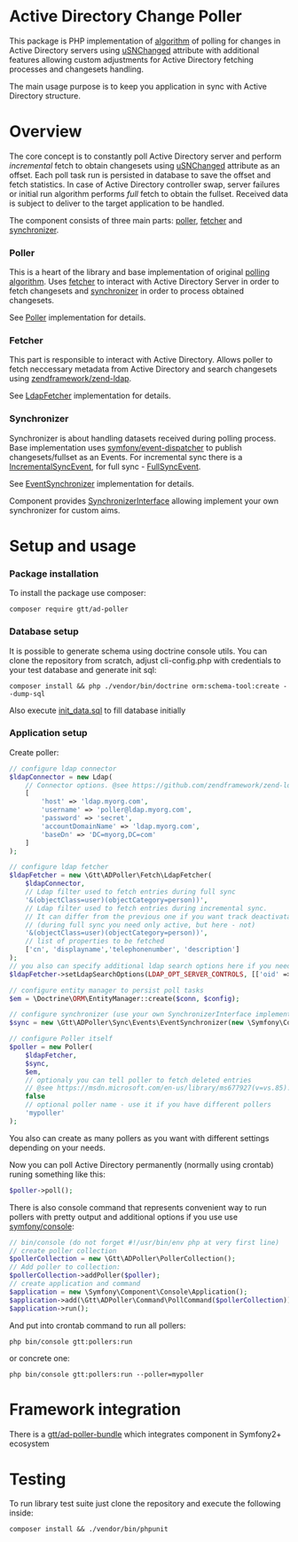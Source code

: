 Active Directory Change Poller
=================================

This package is PHP implementation of [algorithm](https://msdn.microsoft.com/en-us/library/ms677627.aspx) of polling for changes in Active Directory servers 
using [uSNChanged](https://msdn.microsoft.com/en-us/library/ms677627.aspx) attribute with additional 
features allowing custom adjustments for Active Directory fetching processes and changesets handling. 

The main usage purpose is to keep you application in sync with Active Directory structure. 

Overview
========
The core concept is to constantly poll Active Directory server and perform *incremental* fetch to obtain changesets using [uSNChanged](https://msdn.microsoft.com/en-us/library/ms677627.aspx) attribute as an offset.
Each poll task run is persisted in database to save the offset and fetch statistics.
In case of Active Directory controller swap, server failures or initial run algorithm performs *full* fetch to obtain the fullset.
Received data is subject to deliver to the target application to be handled. 
 
The component consists of three main parts: [poller](#poller), [fetcher](#fetcher) and [synchronizer](#synchronizer). 

### Poller
This is a heart of the library and base implementation of original [polling algorithm](https://msdn.microsoft.com/en-us/library/ms677627.aspx).
Uses [fetcher](#fetcher) to interact with Active Directory Server in order to fetch changesets and [synchronizer](#synchronizer)
in order to process obtained changesets.

See [Poller](https://github.com/GlobalTradingTechnologies/ad-poller/blob/master/src/Poller.php) implementation for details.

### Fetcher
This part is responsible to interact with Active Directory. Allows poller to fetch neccessary metadata from Active Directory 
and search changesets using [zendframework/zend-ldap](https://github.com/zendframework/zend-ldap). 

See [LdapFetcher](https://github.com/GlobalTradingTechnologies/ad-poller/blob/master/src/Fetch/LdapFetcher.php) implementation for details.

### Synchronizer
Synchronizer is about handling datasets received during polling process.
Base implementation uses [symfony/event-dispatcher](https://github.com/symfony/event-dispatcher) to publish changesets/fullset as an Events.
For incremental sync there is a [IncrementalSyncEvent](https://github.com/GlobalTradingTechnologies/ad-poller/blob/master/src/Sync/Events/Event/IncrementalSyncEvent.php), 
for full sync - [FullSyncEvent](https://github.com/GlobalTradingTechnologies/ad-poller/blob/master/src/Sync/Events/Event/FullSyncEvent.php).

See [EventSynchronizer](https://github.com/GlobalTradingTechnologies/ad-poller/blob/master/src/Sync/Events/EventSynchronizer.php) implementation for details.

Component provides [SynchronizerInterface](https://github.com/GlobalTradingTechnologies/ad-poller/blob/master/src/Sync/SynchronizerInterface.php) allowing implement your own
synchronizer for custom aims.   

Setup and usage
===============

### Package installation
To install the package use composer:

```
composer require gtt/ad-poller
```

### Database setup
It is possible to generate schema using doctrine console utils.
You can clone the repository from scratch, adjust cli-config.php with credentials to your test database and generate init sql:
```
composer install && php ./vendor/bin/doctrine orm:schema-tool:create --dump-sql
```
Also execute [init_data.sql](https://github.com/GlobalTradingTechnologies/ad-poller/blob/master/res/init_data.sql) to fill database initially

### Application setup
Create poller:
```php
// configure ldap connector
$ldapConnector = new Ldap(
    // Connector options. @see https://github.com/zendframework/zend-ldap for details
    [
        'host' => 'ldap.myorg.com',
        'username' => 'poller@ldap.myorg.com',
        'password' => 'secret',
        'accountDomainName' => 'ldap.myorg.com',
        'baseDn' => 'DC=myorg,DC=com'
    ] 
);

// configure ldap fetcher
$ldapFetcher = new \Gtt\ADPoller\Fetch\LdapFetcher(
    $ldapConnector,
    // Ldap filter used to fetch entries during full sync
    '&(objectClass=user)(objectCategory=person))',
    // Ldap filter used to fetch entries during incremental sync.
    // It can differ from the previous one if you want track deactivatation of entities
    // (during full sync you need only active, but here - not)
    '&(objectClass=user)(objectCategory=person))',
    // list of properties to be fetched
    ['cn', 'displayname','telephonenumber', 'description']
);
// you also can specify additional ldap search options here if you need, for example:
$ldapFetcher->setLdapSearchOptions(LDAP_OPT_SERVER_CONTROLS, [['oid' => '1.2.840.113556.1.4.529']]);

// configure entity manager to persist poll tasks
$em = \Doctrine\ORM\EntityManager::create($conn, $config);

// configure synchronizer (use your own SynchronizerInterface implementation if needed)
$sync = new \Gtt\ADPoller\Sync\Events\EventSynchronizer(new \Symfony\Component\EventDispatcher\EventDispatcher());

// configure Poller itself
$poller = new Poller(
    $ldapFetcher,
    $sync,
    $em,
    // optionaly you can tell poller to fetch deleted entries
    // @see https://msdn.microsoft.com/en-us/library/ms677927(v=vs.85).aspx for details 
    false
    // optional poller name - use it if you have different pollers
    'mypoller'
);
```

You also can create as many pollers as you want with different settings depending on your needs.

Now you can poll Active Directory permanently (normally using crontab) runing something like this:
```php
$poller->poll();
``` 

There is also console command that represents convenient way to run pollers with pretty output and additional options
if you use use [symfony/console](https://github.com/symfony/console):
```php
// bin/console (do not forget #!/usr/bin/env php at very first line)
// create poller collection
$pollerCollection = new \Gtt\ADPoller\PollerCollection();
// Add poller to collection:
$pollerCollection->addPoller($poller);
// create application and command
$application = new \Symfony\Component\Console\Application();
$application->add(\Gtt\ADPoller\Command\PollCommand($pollerCollection));
$application->run();

```
And put into crontab command to run all pollers:
```
php bin/console gtt:pollers:run
```
or concrete one:
```
php bin/console gtt:pollers:run --poller=mypoller
```

Framework integration
=====================
There is a [gtt/ad-poller-bundle](https://github.com/gtt/ad-poller-bundle) which integrates component in Symfony2+ ecosystem

Testing
=======
 
To run library test suite just clone the repository and execute the following inside:
```
composer install && ./vendor/bin/phpunit
```